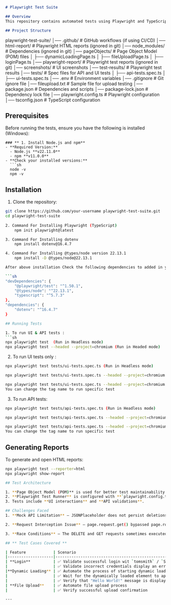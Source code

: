 ```md
# Playwright Test Suite

## Overview
This repository contains automated tests using Playwright and TypeScript for both UI and API testing.

## Project Structure
```
playwright-test-suite/
│── .github/             # GitHub workflows (if using CI/CD)
│── html-report/         # Playwright HTML reports (ignored in git)
│── node_modules/        # Dependencies (ignored in git)
│── pageObjects/         # Page Object Model (POM) files
│   ├── dynamicLoadingPage.ts
│   ├── fileUploadPage.ts
│   ├── loginPage.ts
│── playwright-report/   # Playwright test reports (ignored in git)
│── screenshots/         # UI screenshots
│── test-results/        # Playwright test results 
│── tests/               # Spec files for API and UI tests
│   ├── api-tests.spec.ts
│   ├── ui-tests.spec.ts
│── .env                 # Environment variables 
│── .gitignore           # Git ignore file
│── fileupload.txt       # Sample file for upload testing
│── package.json         # Dependencies and scripts
│── package-lock.json    # Dependency lock file
│── playwright.config.ts # Playwright configuration
│── tsconfig.json        # TypeScript configuration


## Prerequisites

Before running the tests, ensure you have the following is installed (Windows):

```
### ** 1. Install Node.js and npm**
- **Required Version:**  
  - Node.js **v22.11.0**
  - npm **v11.0.0**
- **Check your installed versions:**
  ```sh
  node -v
  npm -v
```
## Installation

1. Clone the repository:
```sh
git clone https://github.com/your-username playwright-test-suite.git
cd playwright-test-suite
  
2. Command For Installing Playwright (TypeScript)
    npm init playwright@latest

3. Command For Installing dotenv  
    npm install dotenv@16.4.7

4. Command For Installing @types/node version 22.13.1
    npm install -D @types/node@22.13.1

After above installation Check the following dependencies to added in your package.json:

```sh
"devDependencies": {
    "@playwright/test": "^1.50.1",
    "@types/node": "^22.13.1",
    "typescript": "^5.7.3"
},
"dependencies": {
    "dotenv": "^16.4.7"
}

## Running Tests

1. To run UI & API tests :
```sh
npx playwright test  (Run in Headless mode)
npx playwright test --headed --project=chromium (Run in Headed mode)
```

2. To run UI tests only :
```sh
npx playwright test tests/ui-tests.spec.ts (Run in Headless mode)

npx playwright test tests/ui-tests.spec.ts --headed --project=chromium (Run in Headless mode)

npx playwright test tests/ui-tests.spec.ts --headed --project=chromium --grep "@login" (Run Login Test only)
You can change the tag name to run specific test
```

3. To run API tests:
```sh
npx playwright test tests/api-tests.spec.ts (Run in Headless mode)

npx playwright test tests/api-tests.spec.ts --headed --project=chromium (Run in Headless mode)

npx playwright test tests/api-tests.spec.ts --headed --project=chromium --grep "@GETall" (Run GET All Post Test only)
You can change the tag name to run specific test
```

## Generating Reports

To generate and open HTML reports:
```sh
npx playwright test --reporter=html
npx playwright show-report

## Test Architecture

1. **Page Object Model (POM)** is used for better test maintainability.
2. **Playwright Test Runner** is configured with **`playwright.config.ts`**.
3. Tests include **UI interactions** and **API validations**.

## Challenges Faced
1. **Mock API Limitation** – JSONPlaceholder does not persist deletions, so GET requests still return 200 OK instead of 404 Not Found.

2. **Request Interception Issue** – page.request.get() bypassed page.route(), leading to failed assertions. Used page.evaluate() to ensure the GET request runs within the browser context.

3. **Race Conditions** – The DELETE and GET requests sometimes executed too quickly, causing inconsistent results. Fixed by ensuring interception setup before API calls and properly handling async operations.

## ** Test Cases Covered **

| Feature            | Scenario                                                            |
|--------------------|---------------------------------------------------------------------|
| **Login**          | ✅ Validate successful login wit `tomsmith` / `SuperSecretPassword!`|
|                    | ✅ Validate incorrect credentials display an error message          |
|**Dynamic Loading** | ✅ Automate the process of starting dynamic loading                 |
|                    | ✅ Wait for the dynamically loaded element to appear                |
|                    | ✅ Verify that "Hello World!" message is displayed                  |
| **File Upload**    | ✅ Automate file upload process                                     |
|                    | ✅ Verify successful upload confirmation                            |

---
 








